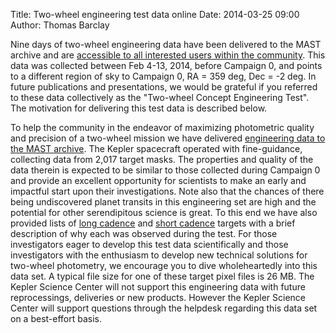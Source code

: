 Title: Two-wheel engineering test data online
Date: 2014-03-25 09:00
Author: Thomas Barclay

Nine days of two-wheel engineering data have been delivered to the MAST archive and are [accessible to all interested users within the community](https://archive.stsci.edu/missions/k2/eng/). This data was collected between Feb 4-13, 2014, before Campaign 0, and points to a different region of sky to Campaign 0, RA = 359 deg, Dec = -2 deg. In future publications and presentations, we would be grateful if you referred to these data collectively as the "Two-wheel Concept Engineering Test". The motivation for delivering this test data is described below.

To help the community in the endeavor of maximizing photometric quality and precision of a two-wheel mission we have delivered [engineering data to the MAST archive](https://archive.stsci.edu/pub/k2/eng/). The Kepler spacecraft operated with fine-guidance, collecting data from 2,017 target masks. The properties and quality of the data therein is expected to be similar to those collected during Campaign 0 and provide an excellent opportunity for scientists to make an early and impactful start upon their investigations. Note also that the chances of there being undiscovered planet transits in this engineering set are high and the potential for other serendipitous science is great. To this end we have also provided lists of [long cadence](https://archive.stsci.edu/pub/k2/eng/K2_E2_targets_lc.csv) and [short cadence](https://archive.stsci.edu/pub/k2/eng/K2_E2_targets_sc.csv) targets with a brief description of why each was observed during the test. For those investigators eager to develop this test data scientifically and those investigators with the enthusiasm to develop new technical solutions for two-wheel photometry, we encourage you to dive wholeheartedly into this data set. A typical file size for one of these target pixel files is 26 MB. The Kepler Science Center will not support this engineering data with future reprocessings, deliveries or new products. However the Kepler Science Center will support questions through the helpdesk regarding this data set on a best-effort basis.

